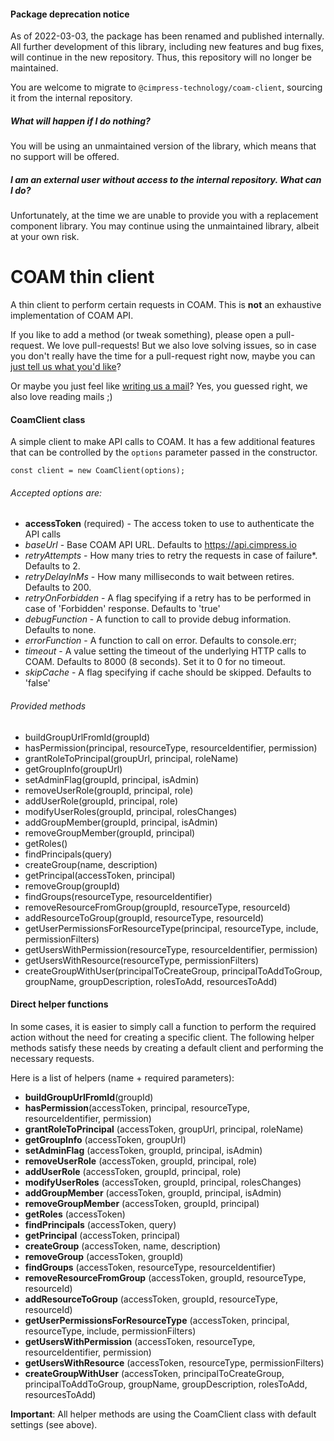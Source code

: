 #### Package deprecation notice

As of 2022-03-03, the package has been renamed and published internally. All further development of this library, including new features and bug fixes, will continue in the new repository. Thus, this repository will no longer be maintained.

You are welcome to migrate to `@cimpress-technology/coam-client`, sourcing it from the internal repository.

##### What will happen if I do nothing?

You will be using an unmaintained version of the library, which means that no support will be offered.

##### I am an external user without access to the internal repository. What can I do?

Unfortunately, at the time we are unable to provide you with a replacement component library. You may continue using the unmaintained library, albeit at your own risk.

# COAM thin client

A thin client to perform certain requests in COAM. This is **not** an exhaustive implementation
of COAM API. 

If you like to add a method (or tweak something), please open a pull-request. We love pull-requests!
But we also love solving issues, so in case you don't really have the time for a pull-request right now,
maybe you can [just tell us what you'd like](https://github.com/Cimpress/coam-client/issues)? 

Or maybe you just feel like [writing us a mail](mailto:TrdelnikSquad@cimpress.io)? Yes, you guessed right, we also love reading mails ;) 


#### CoamClient class
A simple client to make API calls to COAM. It has a few additional features that can be controlled
by the `options` parameter passed in the constructor.

    const client = new CoamClient(options);
    
###### Accepted options are:
* **accessToken** (required) - The access token to use to authenticate the API calls
* _baseUrl_ - Base COAM API URL. Defaults to https://api.cimpress.io
* _retryAttempts_ - How many tries to retry the requests in case of failure*. Defaults to 2.
* _retryDelayInMs_ - How many milliseconds to wait between retires. Defaults to 200.
* _retryOnForbidden_ - A flag specifying if a retry has to be performed in case of 'Forbidden' response. Defaults to 'true'
* _debugFunction_ - A function to call to provide debug information. Defaults to none.
* _errorFunction_ - A function to call on error. Defaults to console.err;
* _timeout_ - A value setting the timeout of the underlying HTTP calls to COAM. Defaults to 8000 (8 seconds). Set it to 0 for no timeout.
* _skipCache_ - A flag specifying if cache should be skipped. Defaults to 'false'

###### Provided methods 
* buildGroupUrlFromId(groupId)
* hasPermission(principal, resourceType, resourceIdentifier, permission)
* grantRoleToPrincipal(groupUrl, principal, roleName)
* getGroupInfo(groupUrl)
* setAdminFlag(groupId, principal, isAdmin)
* removeUserRole(groupId, principal, role)
* addUserRole(groupId, principal, role)
* modifyUserRoles(groupId, principal, rolesChanges)
* addGroupMember(groupId, principal, isAdmin)
* removeGroupMember(groupId, principal)
* getRoles()
* findPrincipals(query)
* createGroup(name, description)
* getPrincipal(accessToken, principal)
* removeGroup(groupId)
* findGroups(resourceType, resourceIdentifier)
* removeResourceFromGroup(groupId, resourceType, resourceId)
* addResourceToGroup(groupId, resourceType, resourceId)
* getUserPermissionsForResourceType(principal, resourceType, include, permissionFilters)
* getUsersWithPermission(resourceType, resourceIdentifier, permission)
* getUsersWithResource(resourceType, permissionFilters)
* createGroupWithUser(principalToCreateGroup, principalToAddToGroup, groupName, groupDescription, rolesToAdd, resourcesToAdd)

#### Direct helper functions
In some cases, it is easier to simply call a function to perform the required action
without the need for creating a specific client. The following helper methods satisfy these
needs by creating a default client and performing the necessary requests. 

Here is a list of helpers (name + required parameters):

* **buildGroupUrlFromId**(groupId)
* **hasPermission**(accessToken, principal, resourceType, resourceIdentifier, permission) 
* **grantRoleToPrincipal** (accessToken, groupUrl, principal, roleName) 
* **getGroupInfo** (accessToken, groupUrl) 
* **setAdminFlag** (accessToken, groupId, principal, isAdmin) 
* **removeUserRole** (accessToken, groupId, principal, role) 
* **addUserRole** (accessToken, groupId, principal, role) 
* **modifyUserRoles** (accessToken, groupId, principal, rolesChanges) 
* **addGroupMember** (accessToken, groupId, principal, isAdmin) 
* **removeGroupMember** (accessToken, groupId, principal) 
* **getRoles** (accessToken) 
* **findPrincipals** (accessToken, query) 
* **getPrincipal** (accessToken, principal)
* **createGroup** (accessToken, name, description) 
* **removeGroup** (accessToken, groupId) 
* **findGroups** (accessToken, resourceType, resourceIdentifier) 
* **removeResourceFromGroup** (accessToken, groupId, resourceType, resourceId) 
* **addResourceToGroup** (accessToken, groupId, resourceType, resourceId) 
* **getUserPermissionsForResourceType** (accessToken, principal, resourceType, include, permissionFilters)
* **getUsersWithPermission** (accessToken, resourceType, resourceIdentifier, permission)
* **getUsersWithResource** (accessToken, resourceType, permissionFilters)
* **createGroupWithUser** (accessToken, principalToCreateGroup, principalToAddToGroup, groupName, groupDescription, rolesToAdd, resourcesToAdd)

**Important**: All helper methods are using the CoamClient class with default settings (see above).  
